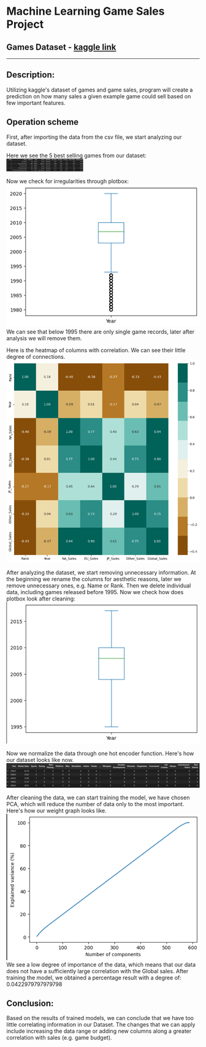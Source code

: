 # Machine Learning Game Sales Project

## Games Dataset - [kaggle link](https://www.kaggle.com/datasets/gregorut/videogamesales?resource=download)
<hr>

## Description:
Utilizing kaggle's dataset of games and game sales, program will create a prediction on how many sales a given example game could sell based on few important features.

## Operation scheme

First, after importing the data from the csv file, we start analyzing our dataset.

Here we see the 5 best selling games from our dataset:
<img src="https://github.com/PKrystian/DataSetGames_Project/blob/master/Photos/1.PNG" width="200">

Now we check for irregularities through plotbox:
![plotbox](https://github.com/PKrystian/DataSetGames_Project/blob/master/Photos/2.PNG "plotbox")
We can see that below 1995 there are only single game records, later after analysis we will remove them.

Here is the heatmap of columns with correlation. We can see their little degree of connections.
![heatmap](https://github.com/PKrystian/DataSetGames_Project/blob/master/Photos/3.png "heatmap")

After analyzing the dataset, we start removing unnecessary information. At the beginning we rename the columns for aesthetic reasons, later we remove unnecessary ones, e.g. Name or Rank. Then we delete individual data, including games released before 1995.
Now we check how does plotbox look after cleaning:
![plotbox2](https://github.com/PKrystian/DataSetGames_Project/blob/master/Photos/4.PNG "plotbox2")

Now we normalize the data through one hot encoder function.
Here's how our dataset looks like now.
![top52](https://github.com/PKrystian/DataSetGames_Project/blob/master/Photos/5.PNG "top52")

After cleaning the data, we can start training the model, we have chosen PCA, which will reduce the number of data only to the most important.
Here's how our weight graph looks like.
![pca](https://github.com/PKrystian/DataSetGames_Project/blob/master/Photos/6.PNG "pca")
We see a low degree of importance of the data, which means that our data does not have a sufficiently large correlation with the Global sales.
After training the model, we obtained a percentage result with a degree of: 0.0422979797979798

## Conclusion:
Based on the results of trained models, we can conclude that we have too little correlating information in our Dataset. The changes that we can apply include increasing the data range or adding new columns along a greater correlation with sales (e.g. game budget).
